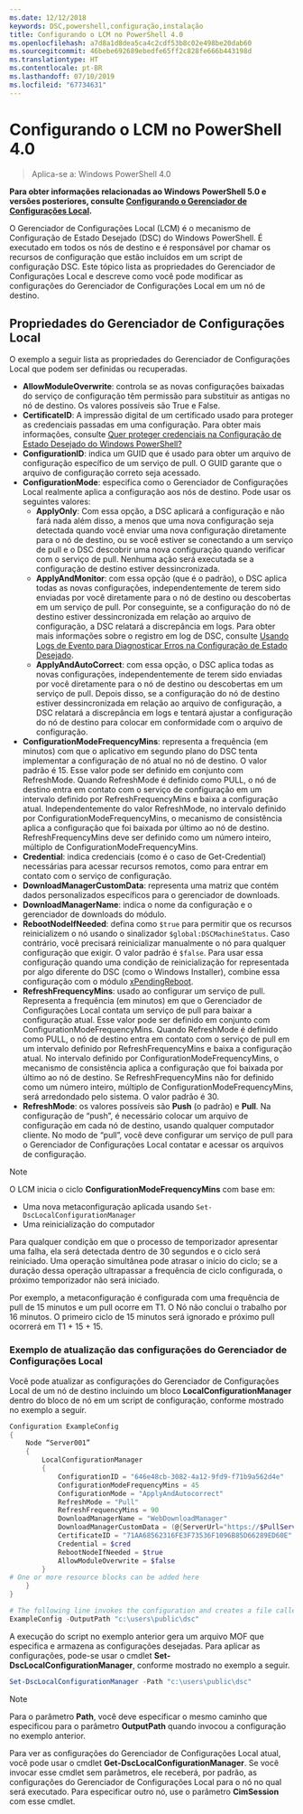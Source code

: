 ```yaml
---
ms.date: 12/12/2018
keywords: DSC,powershell,configuração,instalação
title: Configurando o LCM no PowerShell 4.0
ms.openlocfilehash: a7d8a1d8dea5ca4c2cdf53b8c02e498be20dab60
ms.sourcegitcommit: 46bebe692689ebedfe65ff2c828fe666b443198d
ms.translationtype: HT
ms.contentlocale: pt-BR
ms.lasthandoff: 07/10/2019
ms.locfileid: "67734631"
---
```

# <a name="configuring-the-lcm-in-powershell-40"></a>Configurando o LCM no PowerShell 4.0

>Aplica-se a: Windows PowerShell 4.0

**Para obter informações relacionadas ao Windows PowerShell 5.0 e versões posteriores, consulte [Configurando o Gerenciador de Configurações Local](metaConfig.md).**

O Gerenciador de Configurações Local (LCM) é o mecanismo de Configuração de Estado Desejado (DSC) do Windows PowerShell.
É executado em todos os nós de destino e é responsável por chamar os recursos de configuração que estão incluídos em um script de configuração DSC.
Este tópico lista as propriedades do Gerenciador de Configurações Local e descreve como você pode modificar as configurações do Gerenciador de Configurações Local em um nó de destino.

## <a name="local-configuration-manager-properties"></a>Propriedades do Gerenciador de Configurações Local

O exemplo a seguir lista as propriedades do Gerenciador de Configurações Local que podem ser definidas ou recuperadas.

- **AllowModuleOverwrite**: controla se as novas configurações baixadas do serviço de configuração têm permissão para substituir as antigas no nó de destino. Os valores possíveis são True e False.
- **CertificateID**: A impressão digital de um certificado usado para proteger as credenciais passadas em uma configuração. Para obter mais informações, consulte [Quer proteger credenciais na Configuração de Estado Desejado do Windows PowerShell?](https://blogs.msdn.microsoft.com/powershell/2014/01/31/want-to-secure-credentials-in-windows-powershell-desired-state-configuration/)
- **ConfigurationID**: indica um GUID que é usado para obter um arquivo de configuração específico de um serviço de pull. O GUID garante que o arquivo de configuração correto seja acessado.
- **ConfigurationMode**: especifica como o Gerenciador de Configurações Local realmente aplica a configuração aos nós de destino. Pode usar os seguintes valores:
  - **ApplyOnly**: Com essa opção, a DSC aplicará a configuração e não fará nada além disso, a menos que uma nova configuração seja detectada quando você enviar uma nova configuração diretamente para o nó de destino, ou se você estiver se conectando a um serviço de pull e o DSC descobrir uma nova configuração quando verificar com o serviço de pull. Nenhuma ação será executada se a configuração de destino estiver dessincronizada.
  - **ApplyAndMonitor**: com essa opção (que é o padrão), o DSC aplica todas as novas configurações, independentemente de terem sido enviadas por você diretamente para o nó de destino ou descobertas em um serviço de pull. Por conseguinte, se a configuração do nó de destino estiver dessincronizada em relação ao arquivo de configuração, a DSC relatará a discrepância em logs. Para obter mais informações sobre o registro em log de DSC, consulte [Usando Logs de Evento para Diagnosticar Erros na Configuração de Estado Desejado](http://blogs.msdn.com/b/powershell/archive/2014/01/03/using-event-logs-to-diagnose-errors-in-desired-state-configuration.aspx).
  - **ApplyAndAutoCorrect**: com essa opção, o DSC aplica todas as novas configurações, independentemente de terem sido enviadas por você diretamente para o nó de destino ou descobertas em um serviço de pull. Depois disso, se a configuração do nó de destino estiver dessincronizada em relação ao arquivo de configuração, a DSC relatará a discrepância em logs e tentará ajustar a configuração do nó de destino para colocar em conformidade com o arquivo de configuração.
- **ConfigurationModeFrequencyMins**: representa a frequência (em minutos) com que o aplicativo em segundo plano do DSC tenta implementar a configuração de nó atual no nó de destino. O valor padrão é 15. Esse valor pode ser definido em conjunto com RefreshMode. Quando RefreshMode é definido como PULL, o nó de destino entra em contato com o serviço de configuração em um intervalo definido por RefreshFrequencyMins e baixa a configuração atual. Independentemente do valor RefreshMode, no intervalo definido por ConfigurationModeFrequencyMins, o mecanismo de consistência aplica a configuração que foi baixada por último ao nó de destino. RefreshFrequencyMins deve ser definido como um número inteiro, múltiplo de ConfigurationModeFrequencyMins.
- **Credential**: indica credenciais (como é o caso de Get-Credential) necessárias para acessar recursos remotos, como para entrar em contato com o serviço de configuração.
- **DownloadManagerCustomData**: representa uma matriz que contém dados personalizados específicos para o gerenciador de downloads.
- **DownloadManagerName**: indica o nome da configuração e o gerenciador de downloads do módulo.
- **RebootNodeIfNeeded**: defina como `$true` para permitir que os recursos reinicializem o nó usando o sinalizador `$global:DSCMachineStatus`. Caso contrário, você precisará reinicializar manualmente o nó para qualquer configuração que exigir. O valor padrão é `$false`. Para usar essa configuração quando uma condição de reinicialização for representada por algo diferente do DSC (como o Windows Installer), combine essa configuração com o módulo [xPendingReboot](https://github.com/powershell/xpendingreboot).
- **RefreshFrequencyMins**: usado ao configurar um serviço de pull. Representa a frequência (em minutos) em que o Gerenciador de Configurações Local contata um serviço de pull para baixar a configuração atual. Esse valor pode ser definido em conjunto com ConfigurationModeFrequencyMins. Quando RefreshMode é definido como PULL, o nó de destino entra em contato com o serviço de pull em um intervalo definido por RefreshFrequencyMins e baixa a configuração atual. No intervalo definido por ConfigurationModeFrequencyMins, o mecanismo de consistência aplica a configuração que foi baixada por último ao nó de destino. Se RefreshFrequencyMins não for definido como um número inteiro, múltiplo de ConfigurationModeFrequencyMins, será arredondado pelo sistema. O valor padrão é 30.
- **RefreshMode**: os valores possíveis são **Push** (o padrão) e **Pull**. Na configuração de “push”, é necessário colocar um arquivo de configuração em cada nó de destino, usando qualquer computador cliente. No modo de “pull”, você deve configurar um serviço de pull para o Gerenciador de Configurações Local contatar e acessar os arquivos de configuração.

> [!NOTE]
> O LCM inicia o ciclo **ConfigurationModeFrequencyMins** com base em:
>
> - Uma nova metaconfiguração aplicada usando `Set-DscLocalConfigurationManager`
> - Uma reinicialização do computador
>
> Para qualquer condição em que o processo de temporizador apresentar uma falha, ela será detectada dentro de 30 segundos e o ciclo será reiniciado.
> Uma operação simultânea pode atrasar o início do ciclo; se a duração dessa operação ultrapassar a frequência de ciclo configurada, o próximo temporizador não será iniciado.
>
> Por exemplo, a metaconfiguração é configurada com uma frequência de pull de 15 minutos e um pull ocorre em T1.  O Nó não conclui o trabalho por 16 minutos.  O primeiro ciclo de 15 minutos será ignorado e próximo pull ocorrerá em T1 + 15 + 15.

### <a name="example-of-updating-local-configuration-manager-settings"></a>Exemplo de atualização das configurações do Gerenciador de Configurações Local

Você pode atualizar as configurações do Gerenciador de Configurações Local de um nó de destino incluindo um bloco **LocalConfigurationManager** dentro do bloco de nó em um script de configuração, conforme mostrado no exemplo a seguir.

```powershell
Configuration ExampleConfig
{
    Node “Server001”
    {
        LocalConfigurationManager
        {
            ConfigurationID = "646e48cb-3082-4a12-9fd9-f71b9a562d4e"
            ConfigurationModeFrequencyMins = 45
            ConfigurationMode = "ApplyAndAutocorrect"
            RefreshMode = "Pull"
            RefreshFrequencyMins = 90
            DownloadManagerName = "WebDownloadManager"
            DownloadManagerCustomData = (@{ServerUrl="https://$PullService/psdscpullserver.svc"})
            CertificateID = "71AA68562316FE3F73536F1096B85D66289ED60E"
            Credential = $cred
            RebootNodeIfNeeded = $true
            AllowModuleOverwrite = $false
        }
# One or more resource blocks can be added here
    }
}

# The following line invokes the configuration and creates a file called Server001.meta.mof at the specified path
ExampleConfig -OutputPath "c:\users\public\dsc"
```

A execução do script no exemplo anterior gera um arquivo MOF que especifica e armazena as configurações desejadas.
Para aplicar as configurações, pode-se usar o cmdlet **Set-DscLocalConfigurationManager**, conforme mostrado no exemplo a seguir.

```powershell
Set-DscLocalConfigurationManager -Path "c:\users\public\dsc"
```

> [!NOTE]
> Para o parâmetro **Path**, você deve especificar o mesmo caminho que especificou para o parâmetro **OutputPath** quando invocou a configuração no exemplo anterior.

Para ver as configurações do Gerenciador de Configurações Local atual, você pode usar o cmdlet **Get-DscLocalConfigurationManager**.
Se você invocar esse cmdlet sem parâmetros, ele receberá, por padrão, as configurações do Gerenciador de Configurações Local para o nó no qual será executado.
Para especificar outro nó, use o parâmetro **CimSession** com esse cmdlet.
